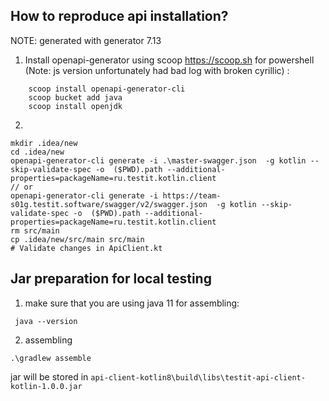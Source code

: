## How to reproduce api installation?


NOTE: generated with generator 7.13


1. Install openapi-generator using scoop https://scoop.sh for powershell (Note: js version unfortunately had bad log with broken cyrillic) :
```
    scoop install openapi-generator-cli
    scoop bucket add java
    scoop install openjdk
```
2. 
```
mkdir .idea/new
cd .idea/new 
openapi-generator-cli generate -i .\master-swagger.json  -g kotlin --skip-validate-spec -o  ($PWD).path --additional-properties=packageName=ru.testit.kotlin.client 
// or
openapi-generator-cli generate -i https://team-s01g.testit.software/swagger/v2/swagger.json  -g kotlin --skip-validate-spec -o  ($PWD).path --additional-properties=packageName=ru.testit.kotlin.client 
rm src/main
cp .idea/new/src/main src/main
# Validate changes in ApiClient.kt 
```


## Jar preparation for local testing

1. make sure that you are using java 11 for assembling:
```
 java --version
```

2. assembling
```
.\gradlew assemble
```

jar will be stored in `api-client-kotlin8\build\libs\testit-api-client-kotlin-1.0.0.jar`